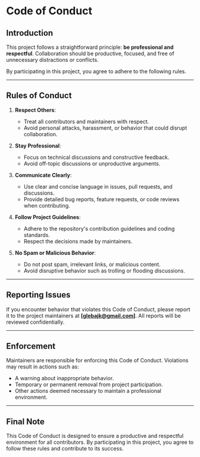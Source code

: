 # Code of Conduct

## Introduction

This project follows a straightforward principle: **be professional and respectful**. Collaboration should be productive, focused, and free of unnecessary distractions or conflicts.

By participating in this project, you agree to adhere to the following rules.

---

## Rules of Conduct

1. **Respect Others**:

    - Treat all contributors and maintainers with respect.
    - Avoid personal attacks, harassment, or behavior that could disrupt collaboration.

2. **Stay Professional**:

    - Focus on technical discussions and constructive feedback.
    - Avoid off-topic discussions or unproductive arguments.

3. **Communicate Clearly**:

    - Use clear and concise language in issues, pull requests, and discussions.
    - Provide detailed bug reports, feature requests, or code reviews when contributing.

4. **Follow Project Guidelines**:

    - Adhere to the repository's contribution guidelines and coding standards.
    - Respect the decisions made by maintainers.

5. **No Spam or Malicious Behavior**:
    - Do not post spam, irrelevant links, or malicious content.
    - Avoid disruptive behavior such as trolling or flooding discussions.

---

## Reporting Issues

If you encounter behavior that violates this Code of Conduct, please report it to the project maintainers at **[glebajk@gmail.com]**. All reports will be reviewed confidentially.

---

## Enforcement

Maintainers are responsible for enforcing this Code of Conduct. Violations may result in actions such as:

- A warning about inappropriate behavior.
- Temporary or permanent removal from project participation.
- Other actions deemed necessary to maintain a professional environment.

---

## Final Note

This Code of Conduct is designed to ensure a productive and respectful environment for all contributors. By participating in this project, you agree to follow these rules and contribute to its success.
